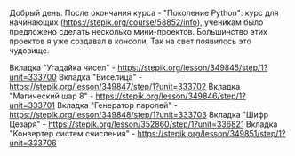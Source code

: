 Добрый день. После окончания курса - "Поколение Python": курс для начинающих (https://stepik.org/course/58852/info),
ученикам было предложено сделать несколько мини-проектов.
Большинство этих проектов я уже создавал в консоли, 
Так на свет появилось это чудовище.

Вкладка "Угадайка чисел" - https://stepik.org/lesson/349845/step/1?unit=333700
Вкладка "Виселица" - https://stepik.org/lesson/349847/step/1?unit=333702
Вкладка "Магический шар 8" - https://stepik.org/lesson/349846/step/1?unit=333701
Вкладка "Генератор паролей" - https://stepik.org/lesson/349848/step/1?unit=333703
Вкладка "Шифр Цезаря" - https://stepik.org/lesson/352860/step/1?unit=336821
Вкладка "Конвертер систем счисления" - https://stepik.org/lesson/349851/step/1?unit=333706